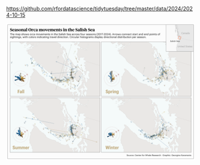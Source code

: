 https://github.com/rfordatascience/tidytuesday/tree/master/data/2024/2024-10-15

![](plots/orcas.png)
